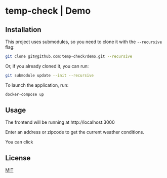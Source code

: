 # temp-check | Demo

## Installation

This project uses submodules, so you need to clone it with the `--recursive` flag:

```bash
git clone git@github.com:temp-check/demo.git --recursive
```

Or, if you already cloned it, you can run:

```bash
git submodule update --init --recursive
```

To launch the application, run:

```bash
docker-compose up
```

## Usage

The frontend will be running at http://localhost:3000

Enter an address or zipcode to get the current weather conditions.

You can click 

## License

[MIT](https://choosealicense.com/licenses/mit/)